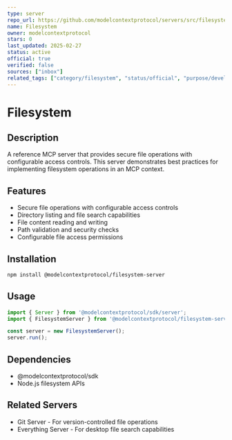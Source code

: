 ```yaml
---
type: server
repo_url: https://github.com/modelcontextprotocol/servers/src/filesystem
name: Filesystem
owner: modelcontextprotocol
stars: 0
last_updated: 2025-02-27
status: active
official: true
verified: false
sources: ["inbox"]
related_tags: ["category/filesystem", "status/official", "purpose/development"]
---
```


# Filesystem

## Description

A reference MCP server that provides secure file operations with configurable access controls. This server demonstrates best practices for implementing filesystem operations in an MCP context.

## Features

- Secure file operations with configurable access controls
- Directory listing and file search capabilities
- File content reading and writing
- Path validation and security checks
- Configurable file access permissions

## Installation

```bash
npm install @modelcontextprotocol/filesystem-server
```

## Usage

```javascript
import { Server } from '@modelcontextprotocol/sdk/server';
import { FilesystemServer } from '@modelcontextprotocol/filesystem-server';

const server = new FilesystemServer();
server.run();
```

## Dependencies

- @modelcontextprotocol/sdk
- Node.js filesystem APIs

## Related Servers

- Git Server - For version-controlled file operations
- Everything Server - For desktop file search capabilities